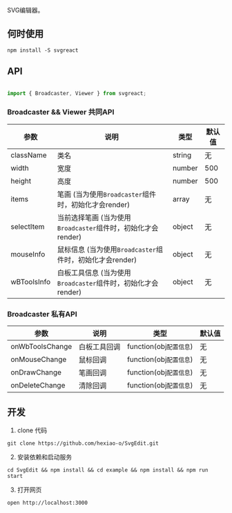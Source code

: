 SVG编辑器。

## 何时使用
```
npm install -S svgreact 
```
## API
```jsx

import { Broadcaster, Viewer } from svgreact;

```

### Broadcaster && Viewer 共同API

| 参数       | 说明           | 类型             | 默认值       |
|------------|----------------|------------------|--------------|
| className    | 类名 | string          | 无           |
| width    | 宽度 | number          | 500           |
| height    | 高度 | number          | 500           |
| items    | 笔画 (当为使用`Broadcaster`组件时，初始化才会render) | array          | 无           |
| selectItem    | 当前选择笔画 (当为使用`Broadcaster`组件时，初始化才会render) | object          | 无           |
| mouseInfo    | 鼠标信息 (当为使用`Broadcaster`组件时，初始化才会render) | object          | 无           |
| wBToolsInfo    | 白板工具信息 (当为使用`Broadcaster`组件时，初始化才会render) | object          | 无           |

### Broadcaster 私有API
| 参数       | 说明           | 类型             | 默认值       |
|------------|----------------|------------------|--------------|
| onWbToolsChange    | 白板工具回调 | function(obj`配置信息`)          | 无           |
| onMouseChange    | 鼠标回调 | function(obj`配置信息`)          | 无           |
| onDrawChange    | 笔画回调 | function(obj`配置信息`)          | 无           |
| onDeleteChange    | 清除回调 | function(obj`配置信息`)          | 无           |

## 开发

1. clone 代码
```
git clone https://github.com/hexiao-o/SvgEdit.git
```
2. 安装依赖和启动服务
```
cd SvgEdit && npm install && cd example && npm install && npm run start
```
3. 打开网页
```
open http://localhost:3000
```

